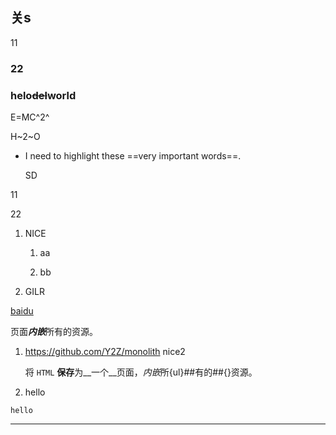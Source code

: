 ## 关s

11

### 22





### helo~~del~~world

E=MC^2^

H~2~O
* I need to highlight these ==very important words==.

  SD

11

22

1. NICE
   1. aa

   2. bb

2. GILR


[baidu](https://baidu.com)

页面***内嵌***所有的资源。

1. https://github.com/Y2Z/monolith
    nice2

    将 `HTML` **保存**为__一个__页面，*内嵌*所{ul}##有的##{}资源。

2. hello

```
hello
```

---